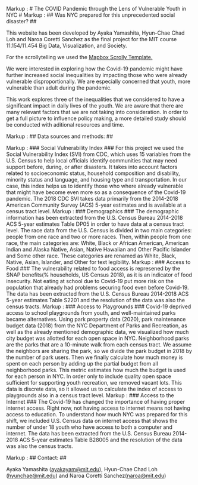 Markup :  # The COVID Pandemic through the Lens of Vulnerable Youth in NYC #
Markup :  ## Was NYC prepared for this unprecedented social disaster? ##


This website has been developed by Ayaka Yamashita, Hyun-Chae Chad Loh and Naroa Coretti Sanchez as the final project for the MIT course 11.154/11.454 Big Data, Visualization, and Society.

For the scrollytelling we used the [Mapbox Scrolly Template.](https://github.com/mapbox/storytelling)

We were interested in exploring how the Covid-19 pandemic might have further increased social inequalities by impacting those who were already vulnerable disproportionally. We are especially concerned that youth, more vulnerable than adult during the pandemic.

This work explores three of the inequalities that we considered to have a significant impact in daily lives of the youth. We are aware that there are many relevant factors that we are not taking into consideration. In order to get a full picture to influence policy making, a more detailed study should be conducted with aditional resources and time.

Markup :  ## Data sources and methods: ##

Markup :  ### Social Vulnerability Index ###
    For this project we used the Social Vulnerability Index (SVI) from CDC, which uses 15 variables from the U.S. Census to help local officials identify communities that may need support before, during, or after disasters. It takes into account factors related to socioeconomic status, household composition and disability, minority status and language, and housing type and transportation. In our case, this index helps us to identify those who where already vulnerable that might have become even more so as a consequence of the Covid-19 pandemic. The 2018 CDC SVI takes data primarily from the 2014-2018 American Community Survey (ACS) 5-year estimates and is available at a census tract level.
Markup :  ### Demographics ###
    The demographic information has been extracted from the U.S. Census Bureau 2014-2018 ACS 5-year estimates Table DP05 in order to have data at a census tract level. The race data from the U.S. Census is divided in two main categories: people from one race and two or more races. Then, within people from one race, the main categories are: White, Black or African American, American Indian and Alaska Native, Asian, Native Hawaiian and Other Pacific Islander and Some other race. These categories are renamed as White, Black, Native, Asian, Islander, and Other for text legibility. 
Markup :  ### Access to Food ###
    The vulnerability related to food access is represened by the SNAP benefits(% households, US Census 2018), as it is an indicator of food insecurity. Not eating at school due to Covid-19 put more risk on the population that already had problems securing food even before Covid-19. The data has been extracted from the U.S. Census Bureau 2014-2018 ACS 5-year estimates Table S2201 and the resolution of the data was also the census tracts.
Markup :  ### Access to Playgrounds ###
    Covid-19 deprived access to school playgrounds from youth, and well-maintained parks became alternatives. Using park property data (2020), park maintenance budget data (2018) from the NYC Department of Parks and Recreation, as well as the already mentioned demographic data, we visualized how much city budget was allotted for each open space in NYC. Neighborhood parks are the parks that are a 10-minute walk from each census tract. We assume the neighbors are sharing the park, so we divide the park budget in 2018 by the number of park users. Then we finally calculate how much money is spent on each person by adding up the partial budget from all neighborhood parks. This metric estimates how much the budget is used for each person in NYC. In order only to include quality open space sufficient for supporting youth recreation, we removed vacant lots. This data is discrete data, so it allowed us to calculate the index of access to playgrounds also in a census tract level. 
Markup :  ### Access to the Internet ###
    The Covid-19 has changed the importance of having proper internet access. Right now, not having access to internet means not having access to education. To understand how much NYC was prepared for this shift, we included U.S. Census data on internet access that shows the number of under 18 youth who have access to both a computer and internet. The data has been extracted from the U.S. Census Bureau 2014-2018 ACS 5-year estimates Table B28005 and the resolution of the data was also the census tracts. 

Markup :  ## Contact: ##

Ayaka Yamashita (ayakayam@mit.edu), Hyun-Chae Chad Loh (hyunchae@mit.edu) and Naroa Coretti Sanchez(naroa@mit.edu)
